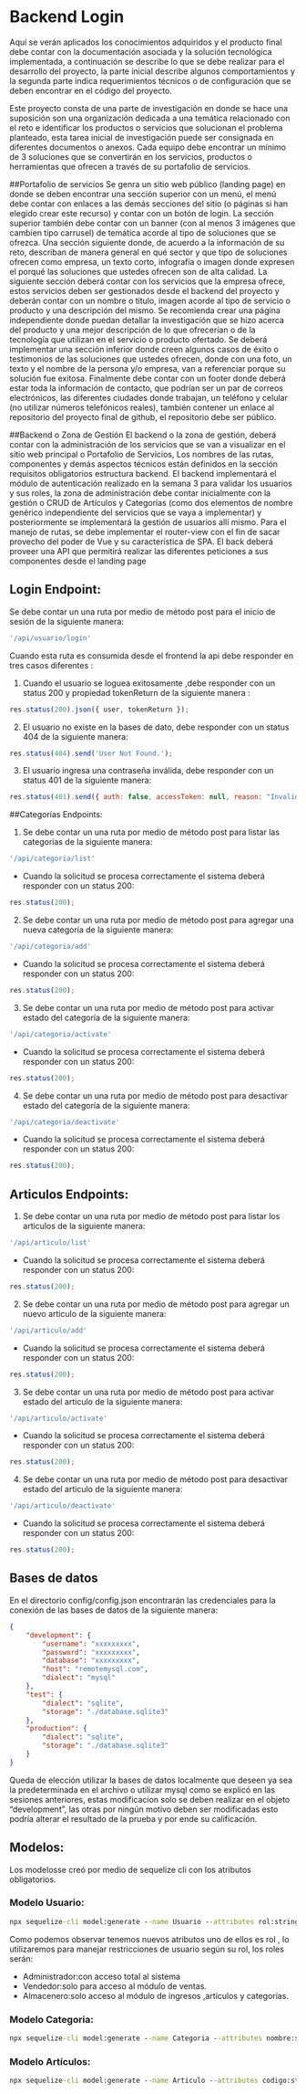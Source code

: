 # Backend Login

Aquí se verán aplicados los conocimientos adquiridos y el producto final debe contar con la documentación asociada y la solución tecnológica implementada, a continuación se describe lo que se debe realizar para el desarrollo del proyecto, la parte inicial describe algunos comportamientos y la segunda parte indica requerimientos técnicos o de configuración que se deben encontrar en el código del proyecto.

Este proyecto consta de una parte de investigación en donde se hace una suposición son una organización dedicada a una temática relacionado con el reto e identificar los productos o servicios que solucionan el problema planteado, esta tarea inicial de investigación puede ser consignada en diferentes documentos o anexos. Cada equipo debe encontrar un mínimo de 3 soluciones que se convertirán en los servicios, productos o herramientas que ofrecen a través de su portafolio de servicios.


##Portafolio de servicios
Se genra un sitio web público (landing page) en donde se deben encontrar una sección superior con un menú, el menú debe contar con enlaces a las demás secciones del sitio (o páginas si han elegido crear este recurso) y contar con un botón de login. La sección superior también debe contar con un banner (con al menos 3 imágenes que cambien tipo carrusel) de temática acorde al tipo de soluciones que se ofrezca.
Una sección siguiente donde, de acuerdo a la información de su reto, describan de manera general en qué sector y que tipo de soluciones ofrecen como empresa, un texto corto, infografía o imagen donde expresen el porqué las soluciones que ustedes ofrecen son de alta calidad.
La siguiente sección deberá contar con los servicios que la empresa ofrece, estos servicios deben ser gestionados desde el backend del proyecto y deberán contar con un nombre o título, imagen acorde al tipo de servicio o producto y una descripción del mismo. Se recomienda crear una página independiente donde puedan detallar la investigación que se hizo acerca del producto y una mejor descripción de lo que ofrecerían o de la tecnología que utilizan en el servicio o producto ofertado.
Se deberá implementar una sección inferior donde creen algunos casos de éxito o testimonios de las soluciones que ustedes ofrecen, donde con una foto, un texto y el nombre de la persona y/o empresa, van a referenciar porque su solución fue exitosa.
Finalmente debe contar con un footer donde deberá estar toda la información de contacto, que podrían ser un par de correos electrónicos, las diferentes ciudades donde trabajan, un teléfono y celular (no utilizar números telefónicos reales), también contener un enlace al repositorio del proyecto final de github, el repositorio debe ser público.

##Backend o Zona de Gestión
El backend o la zona de gestión, deberá contar con la administración de los servicios que se van a visualizar en el sitio web principal o Portafolio de Servicios, Los nombres de las rutas, componentes y demás aspectos técnicos están definidos en la sección requisitos obligatorios estructura backend.
El backend implementará el módulo de autenticación realizado en la semana 3 para validar los usuarios y sus roles, la zona de administración debe contar inicialmente con la gestión o CRUD de Artículos y Categorías (como dos elementos de nombre genérico independiente del servicios que se vaya a implementar) y posteriormente se implementará la gestión de usuarios allí mismo. Para el manejo de rutas, se debe implementar el router-view con el fin de sacar provecho del poder de Vue y su característica de SPA. El back deberá proveer una API que permitirá realizar las diferentes peticiones a sus componentes desde el landing page

## Login Endpoint:
Se debe contar un una ruta por medio de método post para el inicio de sesión de la siguiente manera:

```js
'/api/usuario/login'
```

Cuando esta ruta es consumida desde el frontend la api debe responder en tres casos diferentes :


1. Cuando el usuario se loguea exitosamente ,debe responder con un status 200 y propiedad tokenReturn de la siguiente manera :

```js
res.status(200).json({ user, tokenReturn });
```

2. El usuario no existe en la bases de dato, debe responder con un status 404 de la siguiente manera:

```js
res.status(404).send('User Not Found.');
```

3. El usuario ingresa una contraseña inválida, debe responder con un status 401 de la siguiente manera:

```js
res.status(401).send({ auth: false, accessToken: null, reason: "Invalid Password!" });
```

##Categorías Endpoints:
1. Se debe contar un una ruta por medio de método post para listar las categorias de la siguiente manera:
```js
'/api/categoria/list'
```

- Cuando la solicitud se procesa correctamente el sistema deberá responder con un status 200:

```js
res.status(200);
```

2. Se debe contar un una ruta por medio de método post para agregar una nueva categoría de la siguiente manera:
```js
'/api/categoria/add'
```

- Cuando la solicitud se procesa correctamente el sistema deberá responder con un status 200:

```js
res.status(200);
```


3. Se debe contar un una ruta por medio de método post para activar estado del categoría de la siguiente manera:
```js
'/api/categoria/activate'
```

- Cuando la solicitud se procesa correctamente el sistema deberá responder con un status 200:

```js
res.status(200);
```

4. Se debe contar un una ruta por medio de método post para desactivar estado del categoría de la siguiente manera:
```js
'/api/categoria/deactivate'
```

- Cuando la solicitud se procesa correctamente el sistema deberá responder con un status 200:

```js
res.status(200);
```

## Articulos Endpoints:
1. Se debe contar un una ruta por medio de método post para listar los articulos de la siguiente manera:
```js
'/api/articulo/list'
```

- Cuando la solicitud se procesa correctamente el sistema deberá responder con un status 200:

```js
res.status(200);
```

2. Se debe contar un una ruta por medio de método post para agregar un nuevo articulo de la siguiente manera:
```js
'/api/articulo/add'
```

- Cuando la solicitud se procesa correctamente el sistema deberá responder con un status 200:

```js
res.status(200);
```


3. Se debe contar un una ruta por medio de método post para activar estado del articulo de la siguiente manera:
```js
'/api/articulo/activate'
```

- Cuando la solicitud se procesa correctamente el sistema deberá responder con un status 200:

```js
res.status(200);
```

4. Se debe contar un una ruta por medio de método post para desactivar estado del articulo de la siguiente manera:
```js
'/api/articulo/deactivate'
```

- Cuando la solicitud se procesa correctamente el sistema deberá responder con un status 200:

```js
res.status(200);
```


## Bases de datos 

En el directorio config/config.json encontrarán las credenciales para la conexión de las bases de datos de la siguiente manera:

```json
{
    "development": {
        "username": "xxxxxxxxx",
        "password": "xxxxxxxxx",
        "database": "xxxxxxxxx",
        "host": "remotemysql.com",
        "dialect": "mysql"
    },
    "test": {
        "dialect": "sqlite",
        "storage": "./database.sqlite3"
    },
    "production": {
        "dialect": "sqlite",
        "storage": "./database.sqlite3"
    }
}
```

Queda de elección utilizar la bases de datos localmente que deseen ya sea la predeterminada en el archivo o utilizar mysql como se explicó en las sesiones anteriores, estas modificacion solo se deben realizar en el objeto “development”, las otras por ningún motivo deben ser modificadas esto podría alterar el resultado de la prueba y por ende su calificación.

## Modelos:
Los modelosse creó por medio de sequelize cli con los atributos obligatorios.

### Modelo Usuario:

```cmd
npx sequelize-cli model:generate --name Usuario --attributes rol:string,nombre:string,password:string,email:string,estado:integer
```
Como podemos observar tenemos nuevos atributos uno de ellos es rol , lo utilizaremos para manejar restricciones de usuario según su rol, los roles serán:
- Administrador:con acceso total al sistema
- Vendedor:solo para acceso al módulo de ventas.
- Almacenero:solo acceso al módulo de ingresos ,artículos y categorías.

### Modelo Categoria:

```cmd
npx sequelize-cli model:generate --name Categoria --attributes nombre:string,descripcion:string,estado:integer
```

### Modelo Artículos:

```cmd
npx sequelize-cli model:generate --name Articulo --attributes codigo:string,nombre:string,descripcion:string,estado:integer,categoriaId:integer
```


